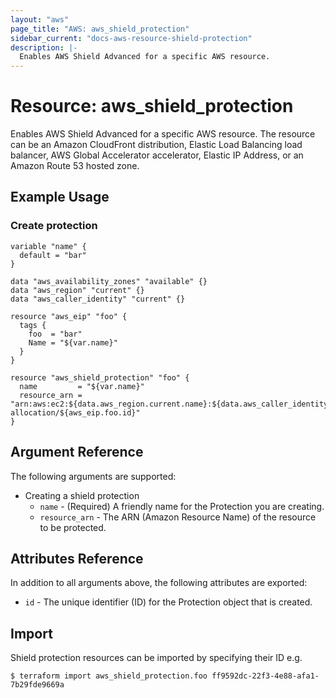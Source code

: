 ```yaml
---
layout: "aws"
page_title: "AWS: aws_shield_protection"
sidebar_current: "docs-aws-resource-shield-protection"
description: |-
  Enables AWS Shield Advanced for a specific AWS resource.
---
```


# Resource: aws_shield_protection

Enables AWS Shield Advanced for a specific AWS resource.
The resource can be an Amazon CloudFront distribution, Elastic Load Balancing load balancer, AWS Global Accelerator accelerator, Elastic IP Address, or an Amazon Route 53 hosted zone.

## Example Usage

### Create protection

```hcl
variable "name" {
  default = "bar"
}

data "aws_availability_zones" "available" {}
data "aws_region" "current" {}
data "aws_caller_identity" "current" {}

resource "aws_eip" "foo" {
  tags {
    foo  = "bar"
    Name = "${var.name}"
  }
}

resource "aws_shield_protection" "foo" {
  name         = "${var.name}"
  resource_arn = "arn:aws:ec2:${data.aws_region.current.name}:${data.aws_caller_identity.current.account_id}:eip-allocation/${aws_eip.foo.id}"
}
```

## Argument Reference

The following arguments are supported:

* Creating a shield protection
  * `name` - (Required) A friendly name for the Protection you are creating.
  * `resource_arn` - The ARN (Amazon Resource Name) of the resource to be protected.

## Attributes Reference

In addition to all arguments above, the following attributes are exported:

* `id` - The unique identifier (ID) for the Protection object that is created.

## Import

Shield protection resources can be imported by specifying their ID e.g.

```
$ terraform import aws_shield_protection.foo ff9592dc-22f3-4e88-afa1-7b29fde9669a
```
